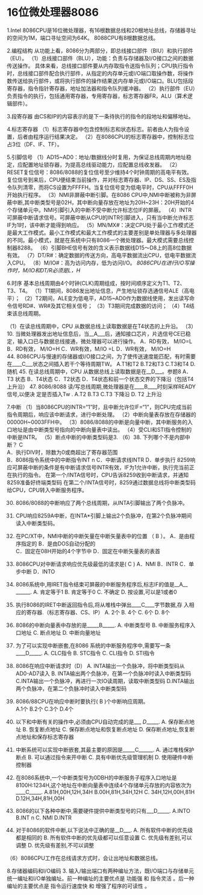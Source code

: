 # 16位微处理器8086

1.Intel 8086CPU是16位微处理器，有16根数据总线和20根地址总线，存储器寻址的空间为1M，端口寻址空间为64K。
 8088CPU有8根数据总线。

2.编程结构
 从功能上看，8086分为两部分，即总线接口部件（BIU）和执行部件（EU）。
 （1）总线接口部件（BLU），功能：负责与存储器及I/O接口之间的数据传送操作。
 具体来看，总线接口部件要从内存取指令送指令队列；CPU执行指令时，总线接口部件配合执行部件，从指定的内存单元或I/O端口取操作数，将操作数传送给执行部件，或将执行部件的操作结果送内存单元或I/O端口。BLU包括段寄存器，指令指针寄存器，地址加法器和指令队列缓冲器。
 （2）执行部件（EU）负责指令的执行，包括通用寄存器，专用寄存器，标志寄存器FR，ALU（算术逻辑部件）。

3.段寄存器
 由CS和IP的内容表示的是下一条待执行的指令的段地址和偏移地址。

4.标志寄存器
 （1）标志寄存器中包含控制标志和状态标志。前者由人为指令设置，后者由程序运行结果决定。
 （2）在8086CPU的标志寄存器中，控制标志位占3位（DF、IF、TF）。
 
5.引脚信号
 （1）AD15~AD0：地址/数据线分时复用，为保证总线周期内地址稳定，应配置地址锁存器，为提高总线驱动能力，应配置总线收发器。
 （2）RESET复位信号：8086/8088的复位信号至少维持4个时钟周期的高电平有效。复位信号到来后，CPU便结束当前操作，并对标志寄存器、IP、DS、SS、ES及指令队列清零，而将CS设置为FFFFH。当复位信号变为低电平时，CPU从FFFF0H开始执行程序。
 （3）NMI非屏蔽中断引脚。在8086 CPU中,NMI中断被称为非屏蔽中断,其中断类型号是02H，其中断向量存放在地址为20H~23H：20H开始的4个存储单元中。NMI引脚引入的中断不受中断允许标志位IF的屏蔽。
 （4）INTR可屏蔽中断请求信号。可屏蔽中断从CPU的INTR引脚进入，只有当中断允许标志IF为1时，该中断才能得到响应。
 （5）MN/MX#：决定CPU处于最小工作模式还是最大工作模式。最小工作模式和最大工作模式的主要差别是单处理器与多处理器的不同。最小模式，就是在系统中只有8086一个微处理器。最大模式需要总线控制器8288。
 （6）引脚BHE信号有效的含义表示数据线D15～D8上的高8位数据有效。
 （7）DT/R#：确定数据的传送方向，高电平数据流出CPU，低电平数据流入CPU。
 （8）M/IO#：高为访问内存，低为访问I/O。
 *8086CPU在进行I/O写操作时，M/IO和DT/R必须是L，H*
 
 
6.时序
 基本总线周期由4个时钟(CLK)周期组成，按时间顺序定义为T1、T2、T3、T4。
 （1）T1期间，8086发出地址信息，产生地址锁存选通信号ALE（高电平）；
 （2）T2期间，ALE变为低电平，AD15~AD0作为数据线使用，发出读写命令信号RD#、WR#及其它相关信号；
 （3）T3期间完成数据的访问；
 （4）T4结束该总线周期。

 （1）在读总线周期中，CPU 从数据总线上读取数据是在T4状态的上升沿。
 （3）10.	当微处理器发出地址信息后，当__A___后，通知接口芯片，片选信号CE已稳定，输入口已与数据总线接通，微处理器可以进行操作。
	A．RD有效， M/IO=L	B．RD有效， M/IO=H 
	C．WR有效，M/IO =L	D．WR有效， M/IO=H	
44.	8086CPU与慢速的存储器或I/O接口之间，为了使传送速度能匹配，有时需要在____C___状态之间插入若干个等待周期TW。
A.T1和T2   B.T2和T3	C.T3和T4  	D.随机
45.	在读总线周期中，CPU 从数据总线上读取数据是在__D___。参题8
A．T3 状态 	B．T4状态
C．T2状态	D．T4状态和前一个状态交界的下降沿（包括T4上升沿）
47.	8086/8088 读/写总线周期,微处理器是在____B____时刻采样READY信号,以便决 定是否插入Tw .
  A.T2     B.T3      C.T3 下降沿     D. T2 上升沿


7.中断
 （1）当8086CPU的INTR=“1”时，且中断允许位IF=“1”，则CPU完成当前指令周期后，响应该中断请求，进行中断处理。
 （2）中断向量表存放在存储器的00000H~0003FFH中。
 （3）8086/8088的中断是向量中断，其中断服务的入口地址是由中断类型号指向的中断向量表中读出。
 （4）受CLI和STI指令控制的中断是INTR。
 （5）断点中断的中断类型码是3.
 （6）38.	下列哪个不是内部中断？   C     
A．执行DIV时，除数为0或商超出了寄存器范围    
B．8086指令系统中的中断指令INT n
C．中断请求线INTR 
D．单步执行
8259响应可屏蔽中断的条件是有中断请求信号INTR有效，IF为1允许中断，执行完当前正在执行的指令。
在第一个/INTA信号时，CPU告诉8259收到中断请求，并通知8259准备好终端类型码    在第二个/INTA信号时，8259通过数据总线将中断类型码给CPU，CPU转入中断服务程序。

30.	8086/8088的中断响应了两个总线周期，从INTA引脚输出了两个负脉冲。
31.	CPU响应8259A中断，在INTA*引脚上输出2个负脉冲，在第2个负脉冲期间读入中断类型码。

40.	在PC/XT中，NMI中断的中断矢量在中断矢量表中的位置 （ B  ）。 
 A．是由程序指定的              B．是由DOS自动分配的  
 C．固定在08H开始的4个字节中   D．固定在中断矢量表的表首
41.	8086CPU对中断请求响应优先级最低的请求是( C   ) 
A．NMI   B．INTR    C．单步中断   D．INTO 
53.	8086系统中,用IRET指令结束可屏蔽的中断服务程序后,标志IF的值是__A__ ______.
A. 肯定等于1            B. 肯定等于0
C. 不确定                D. 按设置,可以是1或者0
54.	执行8086的IRET中断返回指令后,将从堆栈中弹出____C____字节数据,存 入相应的寄存器.（标志寄存器、CS、IP）
A. 2个 B. 4个 C. 6个 D. 8个
55.	8086的中断向量表中存放的是_____B_____.
A. 中断类型号            B. 中断服务程序入口地址
C. 断点地址              D. 中断向量地址
56.	为了可以实现中断嵌套,在8086 系统的中断服务程序中,需要写一条____D_____.
A. CLC指令      B. STC指令
C. CLI指令      D. STI指令
57.	8086在响应中断请求时（D）
A. INTA输出一个负脉冲，将中断类型码从AD0-AD7读入 
B. INTA输出两个负脉冲，在第一个负脉冲时读入中断类型码
C.INTA输出一个负脉冲，再进行一次IO读周期，读取中断类型码 
D.INTA输出两个负脉冲，在第二个负脉冲时读入中断类型码
58.	8086/88CPU在响应中断时要执行(    B   )个中断响应周期。  
A.1个    B.2个      C.3个     D.4个  
59.	以下和中断有关的操作中,必须由CPU自动完成的是___ _D______.
A. 保存断点地址   B. 恢复断点地址
C. 保存断点地址和恢复断点地址
D. 保存断点地址,恢复断点地址和保存标志寄存器
60.	中断系统可以实现中断嵌套,其最主要的原因是_____C______.
A. 通过堆栈保护断点          B. 可以通过指令来开中断
C. 具有中断优先级管理机制    D. 使用硬件中断控制器
61.	在8086系统中,一个中断类型号为0DBH的中断服务子程序入口地址是8100H:1234H,这个地址在中断向量表中连续4个存储单元存放的内容依次为____C_____.
A.81H,00H,12H,34H      B.00H,81H,34H,12H
C. 34H,12H,00H,81H     D.12H,34H,81H,00H
62.	8086的以下各种中断中,需要硬件提供中断类型号的只有___D_____.
A.INTO        B.INT n
C. NMI        D.INTR
63.	对于8086的软件中断,以下说法中正确的是__D___.
A. 所有软件中断的优先级都是相同的
B. 所有软件中断的优先级都可以任意设置
C. 优先级有差别,可以调整
D. 优先级有差别,不可以调整

 
 （6）8086CPU工作在总线请求方式时，会让出地址和数据总线。
 
 8.存储器编码和I/O编码
 3.	输入/输出端口有两种编址方法，既I/O端口与存储单元统一编址和I/O单独编址。前一种编址的主要优点是 功能强 和 指令灵活 。后一种编址的主要优点是 指令运行速度快 和 增强了程序的可读性 。